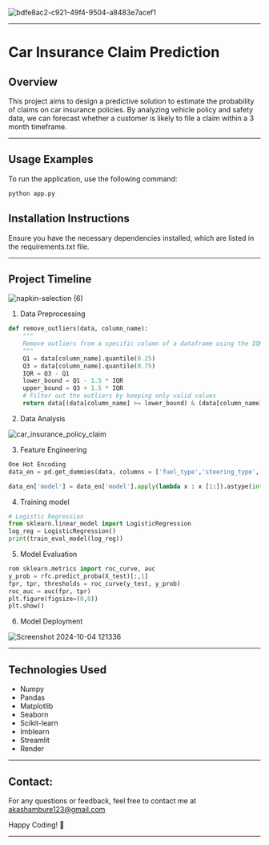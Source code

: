 ![bdfe8ac2-c921-49f4-9504-a8483e7acef1](https://github.com/user-attachments/assets/995ff969-641d-48bb-9d76-b58374ac480b)
_________________________________________________________________________________________________________________________
# Car Insurance Claim Prediction

## Overview
This project aims to design a predictive solution to estimate the probability of claims on car insurance policies. By analyzing vehicle policy and safety data, we can forecast whether a customer is likely to file a claim within a 3 month timeframe.
_________________________________________________________________________________________________________________________
## Usage Examples
To run the application, use the following command:
```python
python app.py
```
## Installation Instructions
Ensure you have the necessary dependencies installed, which are listed in the requirements.txt file.
_________________________________________________________________________________________________________________________
## Project Timeline
![napkin-selection (6)](https://github.com/user-attachments/assets/b5352464-14aa-40a4-912d-934bcce72f9b)


1. Data Preprocessing
```python
def remove_outliers(data, column_name):
    """
    Remove outliers from a specific column of a dataframe using the IQR method.
    """
    Q1 = data[column_name].quantile(0.25)
    Q3 = data[column_name].quantile(0.75)
    IQR = Q3 - Q1
    lower_bound = Q1 - 1.5 * IQR
    upper_bound = Q3 + 1.5 * IQR
    # Filter out the outliers by keeping only valid values
    return data[(data[column_name] >= lower_bound) & (data[column_name] <= upper_bound)]
```
2. Data Analysis
  
     
![car_insurance_policy_claim](https://github.com/user-attachments/assets/36680642-f59a-4e1e-a60e-a355d1c0fe58)

3. Feature Engineering
```python
One Hot Encoding
data_en = pd.get_dummies(data, columns = ['fuel_type','steering_type','segment'], drop_first = True)

data_en['model'] = data_en['model'].apply(lambda x : x [1:]).astype(int) # removing first char & then converting into int
```
4. Training model
```python
# Logistic Regression
from sklearn.linear_model import LogisticRegression
log_reg = LogisticRegression()
print(train_eval_model(log_reg))
```
5. Model Evaluation
```python
rom sklearn.metrics import roc_curve, auc
y_prob = rfc.predict_proba(X_test)[:,1]
fpr, tpr, thresholds = roc_curve(y_test, y_prob)
roc_auc = auc(fpr, tpr)
plt.figure(figsize=(8,8))
plt.show()
```
6. Model Deployment

![Screenshot 2024-10-04 121336](https://github.com/user-attachments/assets/e0bbc272-f055-448e-a5c3-9c405d29f476)
____________________________________________________________________________________________________________
## Technologies Used
- Numpy
- Pandas
- Matplotlib
- Seaborn
- Scikit-learn
- Imblearn
- Streamlit
- Render
____________________________________________________________________________________________________________
## Contact:
For any questions or feedback, feel free to contact me at akashambure123@gmail.com

Happy Coding! 🚀
____________________________________________________________________________________________________________
















